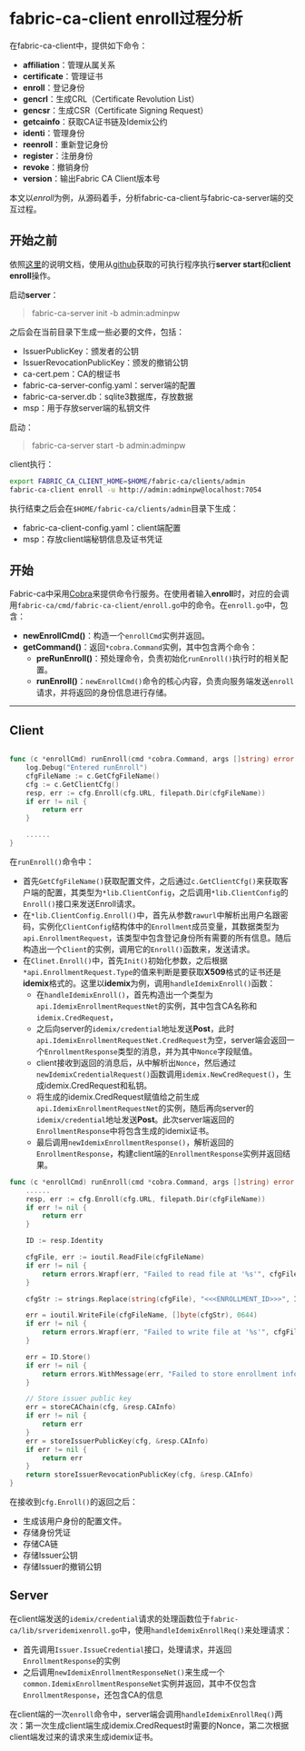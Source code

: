 # fabric-ca-client enroll过程分析  

在fabric-ca-client中，提供如下命令：  

- **affiliation**：管理从属关系
- **certificate**：管理证书
- **enroll**：登记身份
- **gencrl**：生成CRL（Certificate Revolution List）
- **gencsr**：生成CSR（Certificate Signing Request）
- **getcainfo**：获取CA证书链及Idemix公约
- **identi**：管理身份
- **reenroll**：重新登记身份
- **register**：注册身份
- **revoke**：撤销身份
- **version**：输出Fabric CA Client版本号  

本文以*enroll*为例，从源码着手，分析fabric-ca-client与fabric-ca-server端的交互过程。  

## 开始之前  

依照[这里](https://hyperledger-fabric-ca.readthedocs.io/en/release-1.4/index.html)的说明文档，使用从[github](https://github.com/hyperledger/fabric-ca/releases)获取的可执行程序执行**server start**和**client enroll**操作。  

启动**server**：

> fabric-ca-server init -b admin:adminpw

之后会在当前目录下生成一些必要的文件，包括：  

- IssuerPublicKey：颁发者的公钥
- IssuerRevocationPublicKey：颁发的撤销公钥
- ca-cert.pem：CA的根证书
- fabric-ca-server-config.yaml：server端的配置
- fabric-ca-server.db：sqlite3数据库，存放数据
- msp：用于存放server端的私钥文件

启动：

> fabric-ca-server start -b admin:adminpw
  

client执行：  

```bash
export FABRIC_CA_CLIENT_HOME=$HOME/fabric-ca/clients/admin
fabric-ca-client enroll -u http://admin:adminpw@localhost:7054
```  

执行结束之后会在`$HOME/fabric-ca/clients/admin`目录下生成：

- fabric-ca-client-config.yaml：client端配置
- msp：存放client端秘钥信息及证书凭证  

## 开始  

Fabric-ca中采用[Cobra](https://github.com/spf13/cobra)来提供命令行服务。在使用者输入**enroll**时，对应的会调用`fabric-ca/cmd/fabric-ca-client/enroll.go`中的命令。在`enroll.go`中，包含：  

- **newEnrollCmd()**：构造一个`enrollCmd`实例并返回。
- **getCommand()**：返回`*cobra.Command`实例，其中包含两个命令：  
  - **preRunEnroll()**：预处理命令，负责初始化`runEnroll()`执行时的相关配置。
  - **runEnroll()**：`newEnrollCmd()`命令的核心内容，负责向服务端发送`enroll`请求，并将返回的身份信息进行存储。  

---  

## Client  

```go

func (c *enrollCmd) runEnroll(cmd *cobra.Command, args []string) error {
	log.Debug("Entered runEnroll")
	cfgFileName := c.GetCfgFileName()
	cfg := c.GetClientCfg()
	resp, err := cfg.Enroll(cfg.URL, filepath.Dir(cfgFileName))
	if err != nil {
		return err
	}

	......
}

```

在`runEnroll()`命令中：  

- 首先`GetCfgFileName()`获取配置文件，之后通过`c.GetClientCfg()`来获取客户端的配置，其类型为`*lib.ClientConfig`，之后调用`*lib.ClientConfig`的`Enroll()`接口来发送Enroll请求。  
- 在`*lib.ClientConfig.Enroll()`中，首先从参数`rawurl`中解析出用户名跟密码，实例化`ClientConfig`结构体中的`Enrollment`成员变量，其数据类型为`api.EnrollmentRequest`，该类型中包含登记身份所有需要的所有信息。随后构造出一个`Client`的实例，调用它的`Enroll()`函数来，发送请求。
- 在`Clinet.Enroll()`中，首先`Init()`初始化参数，之后根据`*api.EnrollmentRequest.Type`的值来判断是要获取**X509**格式的证书还是**idemix**格式的。这里以**idemix**为例，调用`handleIdemixEnroll()`函数：  
  - 在`handleIdemixEnroll()`，首先构造出一个类型为`api.IdemixEnrollmentRequestNet`的实例，其中包含CA名称和`idemix.CredRequest`，
  - 之后向server的`idemix/credential`地址发送**Post**，此时`api.IdemixEnrollmentRequestNet.CredRequest`为空，server端会返回一个`EnrollmentResponse`类型的消息，并为其中`Nonce`字段赋值。
  - client接收到返回的消息后，从中解析出`Nonce`，然后通过`newIdemixCredentialRequest()`函数调用`idemix.NewCredRequest()`，生成idemix.CredRequest和私钥。
  - 将生成的idemix.CredRequest赋值给之前生成`api.IdemixEnrollmentRequestNet`的实例，随后再向server的`idemix/credential`地址发送**Post**。此次server端返回的`EnrollmentResponse`中将包含生成的idemix证书。
  - 最后调用`newIdemixEnrollmentResponse()`，解析返回的`EnrollmentResponse`，构建client端的`EnrollmentResponse`实例并返回结果。

```go
func (c *enrollCmd) runEnroll(cmd *cobra.Command, args []string) error {
	......
	resp, err := cfg.Enroll(cfg.URL, filepath.Dir(cfgFileName))
	if err != nil {
		return err
	}

	ID := resp.Identity

	cfgFile, err := ioutil.ReadFile(cfgFileName)
	if err != nil {
		return errors.Wrapf(err, "Failed to read file at '%s'", cfgFileName)
	}

	cfgStr := strings.Replace(string(cfgFile), "<<<ENROLLMENT_ID>>>", ID.GetName(), 1)

	err = ioutil.WriteFile(cfgFileName, []byte(cfgStr), 0644)
	if err != nil {
		return errors.Wrapf(err, "Failed to write file at '%s'", cfgFileName)
	}

	err = ID.Store()
	if err != nil {
		return errors.WithMessage(err, "Failed to store enrollment information")
	}

	// Store issuer public key
	err = storeCAChain(cfg, &resp.CAInfo)
	if err != nil {
		return err
	}
	err = storeIssuerPublicKey(cfg, &resp.CAInfo)
	if err != nil {
		return err
	}
	return storeIssuerRevocationPublicKey(cfg, &resp.CAInfo)
}
```  

在接收到`cfg.Enroll()`的返回之后：  

- 生成该用户身份的配置文件。
- 存储身份凭证
- 存储CA链
- 存储Issuer公钥
- 存储Issuer的撤销公钥

## Server  

在client端发送的`idemix/credential`请求的处理函数位于`fabric-ca/lib/srveridemixenroll.go`中，使用`handleIdemixEnrollReq()`来处理请求：  

- 首先调用`Issuer.IssueCredential`接口，处理请求，并返回`EnrollmentResponse`的实例
- 之后调用`newIdemixEnrollmentResponseNet()`来生成一个`common.IdemixEnrollmentResponseNet`实例并返回，其中不仅包含`EnrollmentResponse`，还包含CA的信息

在client端的一次`enroll`命令中，server端会调用`handleIdemixEnrollReq()`两次：第一次生成client端生成idemix.CredRequest时需要的Nonce，第二次根据client端发过来的请求来生成idemix证书。